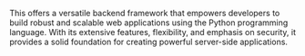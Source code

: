 This offers a versatile backend framework that empowers developers to build robust and scalable web applications using the Python programming language. With its extensive features, flexibility, and emphasis on security, it provides a solid foundation for creating powerful server-side applications.
